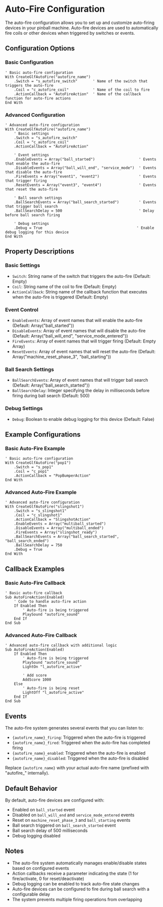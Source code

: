 # Auto-Fire Configuration

The auto-fire configuration allows you to set up and customize auto-firing devices in your pinball machine. Auto-fire devices are used to automatically fire coils or other devices when triggered by switches or events.

## Configuration Options

### Basic Configuration
```vbscript
' Basic auto-fire configuration
With CreateGlfAutoFire("autofire_name")
    .Switch = "s_autofire_switch"       ' Name of the switch that triggers the auto-fire
    .Coil = "c_autofire_coil"           ' Name of the coil to fire
    .ActionCallback = "AutoFireAction"  ' Name of the callback function for auto-fire actions
End With
```

### Advanced Configuration
```vbscript
' Advanced auto-fire configuration
With CreateGlfAutoFire("autofire_name")
    ' Basic settings
    .Switch = "s_autofire_switch"
    .Coil = "c_autofire_coil"
    .ActionCallback = "AutoFireAction"
    
    ' Event settings
    .EnableEvents = Array("ball_started")                    ' Events that enable the auto-fire
    .DisableEvents = Array("ball_will_end", "service_mode")  ' Events that disable the auto-fire
    .FireEvents = Array("event1", "event2")                  ' Events that trigger firing
    .ResetEvents = Array("event3", "event4")                 ' Events that reset the auto-fire
    
    ' Ball search settings
    .BallSearchEvents = Array("ball_search_started")         ' Events that trigger ball search
    .BallSearchDelay = 500                                   ' Delay before ball search firing
    
    ' Debug settings
    .Debug = True                                           ' Enable debug logging for this device
End With
```

## Property Descriptions

### Basic Settings
- `Switch`: String name of the switch that triggers the auto-fire (Default: Empty)
- `Coil`: String name of the coil to fire (Default: Empty)
- `ActionCallback`: String name of the callback function that executes when the auto-fire is triggered (Default: Empty)

### Event Control
- `EnableEvents`: Array of event names that will enable the auto-fire (Default: Array("ball_started"))
- `DisableEvents`: Array of event names that will disable the auto-fire (Default: Array("ball_will_end", "service_mode_entered"))
- `FireEvents`: Array of event names that will trigger firing (Default: Empty Array)
- `ResetEvents`: Array of event names that will reset the auto-fire (Default: Array("machine_reset_phase_3", "ball_starting"))

### Ball Search Settings
- `BallSearchEvents`: Array of event names that will trigger ball search (Default: Array("ball_search_started"))
- `BallSearchDelay`: Integer specifying the delay in milliseconds before firing during ball search (Default: 500)

### Debug Settings
- `Debug`: Boolean to enable debug logging for this device (Default: False)

## Example Configurations

### Basic Auto-Fire Example
```vbscript
' Basic auto-fire configuration
With CreateGlfAutoFire("pop1")
    .Switch = "s_pop1"
    .Coil = "c_pop1"
    .ActionCallback = "PopBumperAction"
End With
```

### Advanced Auto-Fire Example
```vbscript
' Advanced auto-fire configuration
With CreateGlfAutoFire("slingshot1")
    .Switch = "s_slingshot1"
    .Coil = "c_slingshot1"
    .ActionCallback = "SlingshotAction"
    .EnableEvents = Array("multiball_started")
    .DisableEvents = Array("multiball_ended")
    .FireEvents = Array("slingshot_ready")
    .BallSearchEvents = Array("ball_search_started", "ball_search_ended")
    .BallSearchDelay = 750
    .Debug = True
End With
```

## Callback Examples

### Basic Auto-Fire Callback
```vbscript
' Basic auto-fire callback
Sub AutoFireAction(Enabled)
    ' Code to handle auto-fire action
    If Enabled Then
        ' Auto-fire is being triggered
        PlaySound "autofire_sound"
    End If
End Sub
```

### Advanced Auto-Fire Callback
```vbscript
' Advanced auto-fire callback with additional logic
Sub AutoFireAction(Enabled)
    If Enabled Then
        ' Auto-fire is being triggered
        PlaySound "autofire_sound"
        LightOn "l_autofire_active"
        
        ' Add score
        AddScore 1000
    Else
        ' Auto-fire is being reset
        LightOff "l_autofire_active"
    End If
End Sub
```

## Events

The auto-fire system generates several events that you can listen to:

- `{autofire_name}_firing`: Triggered when the auto-fire is triggered
- `{autofire_name}_fired`: Triggered when the auto-fire has completed firing
- `{autofire_name}_enabled`: Triggered when the auto-fire is enabled
- `{autofire_name}_disabled`: Triggered when the auto-fire is disabled

Replace `{autofire_name}` with your actual auto-fire name (prefixed with "autofire_" internally).

## Default Behavior

By default, auto-fire devices are configured with:
- Enabled on `ball_started` event
- Disabled on `ball_will_end` and `service_mode_entered` events
- Reset on `machine_reset_phase_3` and `ball_starting` events
- Ball search triggered on `ball_search_started` event
- Ball search delay of 500 milliseconds
- Debug logging disabled

## Notes

- The auto-fire system automatically manages enable/disable states based on configured events
- Action callbacks receive a parameter indicating the state (1 for fire/activate, 0 for reset/deactivate)
- Debug logging can be enabled to track auto-fire state changes
- Auto-fire devices can be configured to fire during ball search with a configurable delay
- The system prevents multiple firing operations from overlapping 